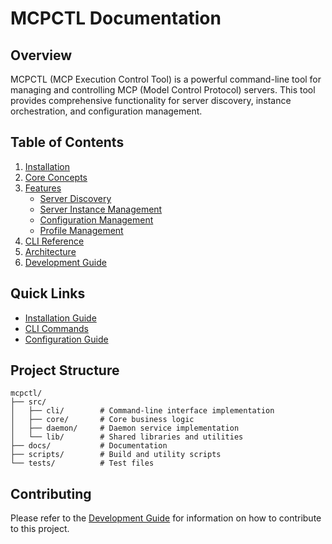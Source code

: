 # MCPCTL Documentation

## Overview

MCPCTL (MCP Execution Control Tool) is a powerful command-line tool for managing and controlling MCP (Model Control Protocol) servers. This tool provides comprehensive functionality for server discovery, instance orchestration, and configuration management.

## Table of Contents

1. [Installation](./installation.md)
2. [Core Concepts](./core-concepts.md)
3. [Features](./features/index.md)
   - [Server Discovery](./features/server-discovery.md)
   - [Server Instance Management](./features/server-instance.md)
   - [Configuration Management](./features/configuration.md)
   - [Profile Management](./features/profile.md)
4. [CLI Reference](./cli-reference.md)
5. [Architecture](./architecture.md)
6. [Development Guide](./development.md)

## Quick Links

- [Installation Guide](./installation.md)
- [CLI Commands](./cli-reference.md)
- [Configuration Guide](./features/configuration.md)

## Project Structure

```
mcpctl/
├── src/
│   ├── cli/        # Command-line interface implementation
│   ├── core/       # Core business logic
│   ├── daemon/     # Daemon service implementation
│   └── lib/        # Shared libraries and utilities
├── docs/           # Documentation
├── scripts/        # Build and utility scripts
└── tests/          # Test files
```

## Contributing

Please refer to the [Development Guide](./development.md) for information on how to contribute to this project.

